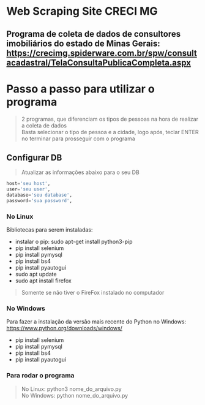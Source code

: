 # Web Scraping Site CRECI MG

## Programa de coleta de dados de consultores imobiliários do estado de Minas Gerais: https://crecimg.spiderware.com.br/spw/consultacadastral/TelaConsultaPublicaCompleta.aspx

# Passo a passo para utilizar o programa
> 2 programas, que diferenciam os tipos de pessoas na hora de realizar a coleta de dados </br>
> Basta selecionar o tipo de pessoa e a cidade, logo após, teclar ENTER no terminar para prosseguir com o programa

## Configurar DB
> Atualizar as informações abaixo para o seu DB
```python
host='seu host',
user='seu user',
database='seu database',
password='sua password',
```

### No Linux
Bibliotecas para serem instaladas:
- instalar o pip: sudo apt-get install python3-pip
- pip install selenium 
- pip install pymysql
- pip install bs4 
- pip install pyautogui
- sudo apt update
- sudo apt install firefox 
> Somente se não tiver o FireFox instalado no computador

### No Windows
Para fazer a instalação da versão mais recente do Python no Windows: https://www.python.org/downloads/windows/
- pip install selenium 
- pip install pymysql
- pip install bs4 
- pip install pyautogui

### Para rodar o programa
> No Linux: python3 nome_do_arquivo.py <br>
> No Windows: python nome_do_arquivo.py